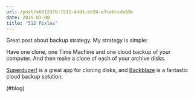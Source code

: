 ```yaml
---
url: /post/e6612376-1511-4dd1-bb34-e7cebccde68c
date: 2015-07-08
title: "512 Pixles"
---
```


Great post about backup strategy. My strategy is simple:



Have one clone, one Time Machine and one cloud backup of your computer. And then make a clone of each of your archive disks.



[Superduper!][1] is a great app for cloning disks, and [Backblaze][2] is a fantastic cloud backup solution.



(#blog)



 [1]: http://www.shirt-pocket.com/SuperDuper/SuperDuperDescription.html

 [2]: https://www.backblaze.com